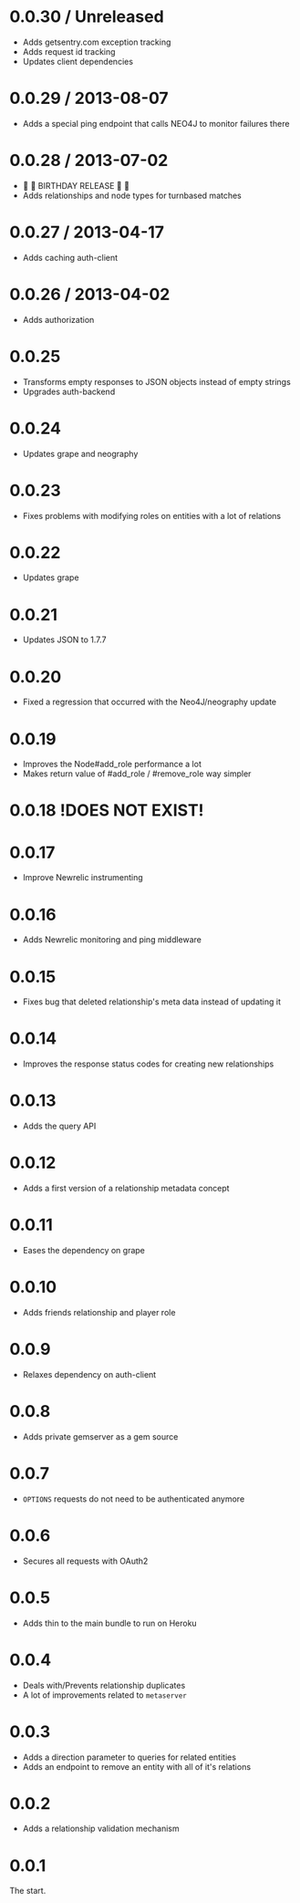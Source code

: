 # 0.0.30 / Unreleased

* Adds getsentry.com exception tracking
* Adds request id tracking
* Updates client dependencies

# 0.0.29 / 2013-08-07

* Adds a special ping endpoint that calls NEO4J to monitor failures there

# 0.0.28 / 2013-07-02

* :gift: :birthday: BIRTHDAY RELEASE :birthday: :tada:
* Adds relationships and node types for turnbased matches

# 0.0.27 / 2013-04-17

* Adds caching auth-client

# 0.0.26 / 2013-04-02

* Adds authorization

# 0.0.25

* Transforms empty responses to JSON objects instead of empty strings
* Upgrades auth-backend

# 0.0.24

* Updates grape and neography

# 0.0.23

* Fixes problems with modifying roles on entities with a lot of relations

# 0.0.22

* Updates grape

# 0.0.21

* Updates JSON to 1.7.7

# 0.0.20

* Fixed a regression that occurred with the Neo4J/neography update

# 0.0.19

* Improves the Node#add_role performance a lot
* Makes return value of #add_role / #remove_role way simpler

# 0.0.18 !DOES NOT EXIST!

# 0.0.17

* Improve Newrelic instrumenting

# 0.0.16

* Adds Newrelic monitoring and ping middleware

# 0.0.15

* Fixes bug that deleted relationship's meta data instead of updating it

# 0.0.14

* Improves the response status codes for creating new relationships

# 0.0.13

* Adds the query API

# 0.0.12

* Adds a first version of a relationship metadata concept

# 0.0.11

* Eases the dependency on grape

# 0.0.10

* Adds friends relationship and player role

# 0.0.9

* Relaxes dependency on auth-client

# 0.0.8

* Adds private gemserver as a gem source

# 0.0.7

* ``OPTIONS`` requests do not need to be authenticated anymore

# 0.0.6

* Secures all requests with OAuth2

# 0.0.5

* Adds thin to the main bundle to run on Heroku

# 0.0.4

  * Deals with/Prevents relationship duplicates
  * A lot of improvements related to ``metaserver``

# 0.0.3

* Adds a direction parameter to queries for related entities
* Adds an endpoint to remove an entity with all of it's relations

# 0.0.2

* Adds a relationship validation mechanism

# 0.0.1

The start.
